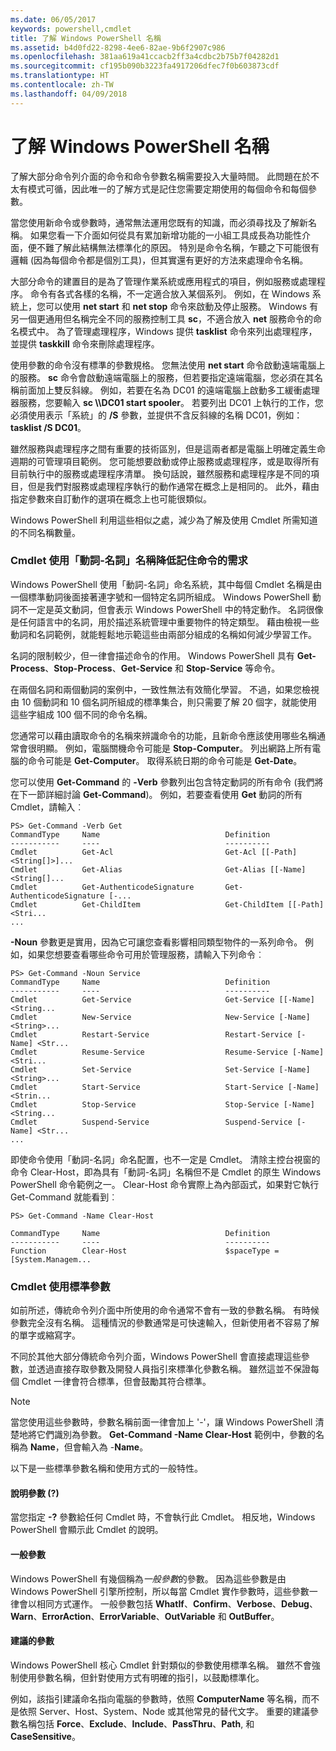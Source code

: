 ```yaml
---
ms.date: 06/05/2017
keywords: powershell,cmdlet
title: 了解 Windows PowerShell 名稱
ms.assetid: b4d0fd22-8298-4ee6-82ae-9b6f2907c986
ms.openlocfilehash: 381aa619a41ccacb2ff3a4cdbc2b75b7f04282d1
ms.sourcegitcommit: cf195b090b3223fa4917206dfec7f0b603873cdf
ms.translationtype: HT
ms.contentlocale: zh-TW
ms.lasthandoff: 04/09/2018
---
```

# <a name="learning-windows-powershell-names"></a>了解 Windows PowerShell 名稱
了解大部分命令列介面的命令和命令參數名稱需要投入大量時間。 此問題在於不太有模式可循，因此唯一的了解方式是記住您需要定期使用的每個命令和每個參數。

當您使用新命令或參數時，通常無法運用您既有的知識，而必須尋找及了解新名稱。 如果您看一下介面如何從具有累加新增功能的一小組工具成長為功能性介面，便不難了解此結構無法標準化的原因。 特別是命令名稱，乍聽之下可能很有邏輯 (因為每個命令都是個別工具)，但其實還有更好的方法來處理命令名稱。

大部分命令的建置目的是為了管理作業系統或應用程式的項目，例如服務或處理程序。 命令有各式各樣的名稱，不一定適合放入某個系列。 例如，在 Windows 系統上，您可以使用 **net start** 和 **net stop** 命令來啟動及停止服務。 Windows 有另一個更通用但名稱完全不同的服務控制工具 **sc**，不適合放入 **net** 服務命令的命名模式中。 為了管理處理程序，Windows 提供 **tasklist** 命令來列出處理程序，並提供 **taskkill** 命令來刪除處理程序。

使用參數的命令沒有標準的參數規格。 您無法使用 **net start** 命令啟動遠端電腦上的服務。 **sc** 命令會啟動遠端電腦上的服務，但若要指定遠端電腦，您必須在其名稱前面加上雙反斜線。 例如，若要在名為 DC01 的遠端電腦上啟動多工緩衝處理器服務，您要輸入 **sc \\\\DC01 start spooler**。 若要列出 DC01 上執行的工作，您必須使用表示「系統」的 **/S** 參數，並提供不含反斜線的名稱 DC01，例如：**tasklist /S DC01**。

雖然服務與處理程序之間有重要的技術區別，但是這兩者都是電腦上明確定義生命週期的可管理項目範例。 您可能想要啟動或停止服務或處理程序，或是取得所有目前執行中的服務或處理程序清單。 換句話說，雖然服務和處理程序是不同的項目，但是我們對服務或處理程序執行的動作通常在概念上是相同的。 此外，藉由指定參數來自訂動作的選項在概念上也可能很類似。

Windows PowerShell 利用這些相似之處，減少為了解及使用 Cmdlet 所需知道的不同名稱數量。

### <a name="cmdlets-use-verb-noun-names-to-reduce-command-memorization"></a>Cmdlet 使用「動詞-名詞」名稱降低記住命令的需求
Windows PowerShell 使用「動詞-名詞」命名系統，其中每個 Cmdlet 名稱是由一個標準動詞後面接著連字號和一個特定名詞所組成。 Windows PowerShell 動詞不一定是英文動詞，但會表示 Windows PowerShell 中的特定動作。 名詞很像是任何語言中的名詞，用於描述系統管理中重要物件的特定類型。 藉由檢視一些動詞和名詞範例，就能輕鬆地示範這些由兩部分組成的名稱如何減少學習工作。

名詞的限制較少，但一律會描述命令的作用。 Windows PowerShell 具有 **Get-Process**、**Stop-Process**、**Get-Service** 和 **Stop-Service** 等命令。

在兩個名詞和兩個動詞的案例中，一致性無法有效簡化學習。 不過，如果您檢視由 10 個動詞和 10 個名詞所組成的標準集合，則只需要了解 20 個字，就能使用這些字組成 100 個不同的命令名稱。

您通常可以藉由讀取命令的名稱來辨識命令的功能，且新命令應該使用哪些名稱通常會很明顯。 例如，電腦關機命令可能是 **Stop-Computer**。 列出網路上所有電腦的命令可能是 **Get-Computer**。 取得系統日期的命令可能是 **Get-Date**。

您可以使用 **Get-Command** 的 **-Verb** 參數列出包含特定動詞的所有命令 (我們將在下一節詳細討論 **Get-Command**)。 例如，若要查看使用 **Get** 動詞的所有 Cmdlet，請輸入︰

```
PS> Get-Command -Verb Get
CommandType     Name                            Definition
-----------     ----                            ----------
Cmdlet          Get-Acl                         Get-Acl [[-Path] <String[]>]...
Cmdlet          Get-Alias                       Get-Alias [[-Name] <String[]...
Cmdlet          Get-AuthenticodeSignature       Get-AuthenticodeSignature [-...
Cmdlet          Get-ChildItem                   Get-ChildItem [[-Path] <Stri...
...
```

**-Noun** 參數更是實用，因為它可讓您查看影響相同類型物件的一系列命令。 例如，如果您想要查看哪些命令可用於管理服務，請輸入下列命令︰

```
PS> Get-Command -Noun Service
CommandType     Name                            Definition
-----------     ----                            ----------
Cmdlet          Get-Service                     Get-Service [[-Name] <String...
Cmdlet          New-Service                     New-Service [-Name] <String>...
Cmdlet          Restart-Service                 Restart-Service [-Name] <Str...
Cmdlet          Resume-Service                  Resume-Service [-Name] <Stri...
Cmdlet          Set-Service                     Set-Service [-Name] <String>...
Cmdlet          Start-Service                   Start-Service [-Name] <Strin...
Cmdlet          Stop-Service                    Stop-Service [-Name] <String...
Cmdlet          Suspend-Service                 Suspend-Service [-Name] <Str...
...
```

即使命令使用「動詞-名詞」命名配置，也不一定是 Cmdlet。 清除主控台視窗的命令 Clear-Host，即為具有「動詞-名詞」名稱但不是 Cmdlet 的原生 Windows PowerShell 命令範例之一。 Clear-Host 命令實際上為內部函式，如果對它執行 Get-Command 就能看到︰

```
PS> Get-Command -Name Clear-Host

CommandType     Name                            Definition
-----------     ----                            ----------
Function        Clear-Host                      $spaceType = [System.Managem...
```

### <a name="cmdlets-use-standard-parameters"></a>Cmdlet 使用標準參數
如前所述，傳統命令列介面中所使用的命令通常不會有一致的參數名稱。 有時候參數完全沒有名稱。 這種情況的參數通常是可快速輸入，但新使用者不容易了解的單字或縮寫字。

不同於其他大部分傳統命令列介面，Windows PowerShell 會直接處理這些參數，並透過直接存取參數及開發人員指引來標準化參數名稱。 雖然這並不保證每個 Cmdlet 一律會符合標準，但會鼓勵其符合標準。

> [!NOTE]
> 當您使用這些參數時，參數名稱前面一律會加上 '-'，讓 Windows PowerShell 清楚地將它們識別為參數。 **Get-Command -Name Clear-Host** 範例中，參數的名稱為 **Name**，但會輸入為 -**Name**。

以下是一些標準參數名稱和使用方式的一般特性。

#### <a name="the-help-parameter-"></a>說明參數 (?)
當您指定 **-?** 參數給任何 Cmdlet 時，不會執行此 Cmdlet。 相反地，Windows PowerShell 會顯示此 Cmdlet 的說明。

#### <a name="common-parameters"></a>一般參數
Windows PowerShell 有幾個稱為*一般參數*的參數。 因為這些參數是由 Windows PowerShell 引擎所控制，所以每當 Cmdlet 實作參數時，這些參數一律會以相同方式運作。 一般參數包括 **WhatIf**、**Confirm**、**Verbose**、**Debug**、**Warn**、**ErrorAction**、**ErrorVariable**、**OutVariable** 和 **OutBuffer**。

#### <a name="suggested-parameters"></a>建議的參數
Windows PowerShell 核心 Cmdlet 針對類似的參數使用標準名稱。 雖然不會強制使用參數名稱，但針對使用方式有明確的指引，以鼓勵標準化。

例如，該指引建議命名指向電腦的參數時，依照 **ComputerName** 等名稱，而不是依照 Server、Host、System、Node 或其他常見的替代文字。 重要的建議參數名稱包括 **Force**、**Exclude**、**Include**、**PassThru**、**Path**, 和 **CaseSensitive**。